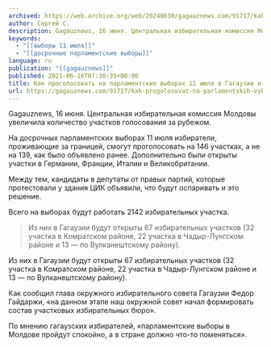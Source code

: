 ```yaml
---
archived: https://web.archive.org/web/20240630/gagauznews.com/91717/kak-progolosovat-na-parlamentskih-vyborah-11-iyulya-v-gagauzii-i-za-granitsej.html
author: Сергей С.
description: Gagauznews, 16 июня. Центральная избирательная комиссия Молдовы увеличила количество участков голосования за рубежом. На досрочных парламентских выборах 11 июля избиратели, проживающие за границей, смогут проголосовать на 146 участках, а не на 139, как было объявлено ранее. Дополнительно были открыты участки в Германии, Франции, Италии и Великобритании. Между тем, кандидаты в депутаты от правых партий, которые протестовали у здания ЦИК объявили, что будут оспаривать и это решение. Всего на выборах будут работать 2142 избирательных участка. Из них в Гагаузии будут открыты 67 избирательных участков (32 участка в Комратском районе, 22 участка в Чадыр-Лунгском районе и 13 — по Вулканештскому району). Как […]
keywords:
  - "[[выборы 11 июля]]"
  - "[[досрочные парламентские выборы]]"
language: ru
publication: "[[gagauznews]]"
published: 2021-06-16T07:30:35+00:00
title: Как проголосовать на парламентских выборах 11 июля в Гагаузии и за границей
url: https://gagauznews.com/91717/kak-progolosovat-na-parlamentskih-vyborah-11-iyulya-v-gagauzii-i-za-granitsej.html
---
```


Gagauznews, 16 июня. Центральная избирательная комиссия Молдовы увеличила количество участков голосования за рубежом.

На досрочных парламентских выборах 11 июля избиратели, проживающие за границей, смогут проголосовать на 146 участках, а не на 139, как было объявлено ранее. Дополнительно были открыты участки в Германии, Франции, Италии и Великобритании.

Между тем, кандидаты в депутаты от правых партий, которые протестовали у здания ЦИК объявили, что будут оспаривать и это решение.

Всего на выборах будут работать 2142 избирательных участка.

> Из них в Гагаузии будут открыты 67 избирательных участков (32 участка в Комратском районе, 22 участка в Чадыр-Лунгском районе и 13 — по Вулканештскому району).

Из них в Гагаузии будут открыты 67 избирательных участков (32 участка в Комратском районе, 22 участка в Чадыр-Лунгском районе и 13 — по Вулканештскому району).

Как сообщил глава окружного избирательного совета Гагаузии Федор Гайдаржи, «на данном этапе наш окружной совет начал формировать состав участковых избирательных бюро».

По мнению гагаузских избирателей, «парламентские выборы в Молдове пройдут спокойно, а в стране должно что-то поменяться».